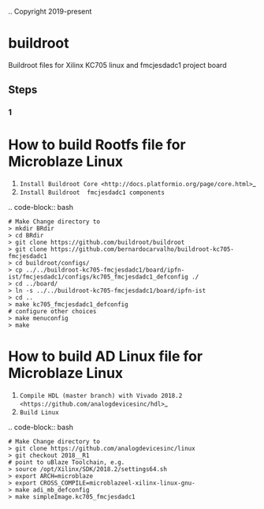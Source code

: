 ..  Copyright 2019-present

# buildroot
Buildroot files for Xilinx KC705 linux and fmcjesdadc1 project board

## Steps
### 1


How to build Rootfs file for Microblaze Linux
=====================================

1. `Install Buildroot Core <http://docs.platformio.org/page/core.html>`_
2. `Install Buildroot  fmcjesdadc1 components`

.. code-block:: bash

    # Make Change directory to
    > mkdir BRdir
    > cd BRdir
    > git clone https://github.com/buildroot/buildroot
    > git clone https://github.com/bernardocarvalho/buildroot-kc705-fmcjesdadc1
    > cd buildroot/configs/
    > cp ../../buildroot-kc705-fmcjesdadc1/board/ipfn-ist/fmcjesdadc1/configs/kc705_fmcjesdadc1_defconfig ./
    > cd ../board/
    > ln -s ../../buildroot-kc705-fmcjesdadc1/board/ipfn-ist
    > cd ..
    > make kc705_fmcjesdadc1_defconfig
    # configure other choices 
    > make menuconfig
    > make

How to build AD Linux file for Microblaze Linux
=====================================

1. `Compile HDL (master branch) with Vivado 2018.2  <https://github.com/analogdevicesinc/hdl>`_
2. `Build Linux `

.. code-block:: bash
 
    # Make Change directory to
    > git clone https://github.com/analogdevicesinc/linux
    > git checkout 2018__R1
    # point to uBlaze Toolchain, e.g.
    > source /opt/Xilinx/SDK/2018.2/settings64.sh
    > export ARCH=microblaze
    > export CROSS_COMPILE=microblazeel-xilinx-linux-gnu-
    > make adi_mb_defconfig
    > make simpleImage.kc705_fmcjesdadc1

